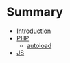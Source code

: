 # Summary

* [Introduction](README.md)
* [PHP](php.md)
   * [autoload](PHP/autoload.md)
* [JS](js.md)

